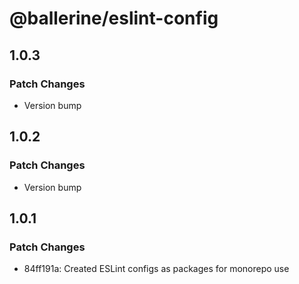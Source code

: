 # @ballerine/eslint-config

## 1.0.3

### Patch Changes

- Version bump

## 1.0.2

### Patch Changes

- Version bump

## 1.0.1

### Patch Changes

- 84ff191a: Created ESLint configs as packages for monorepo use
